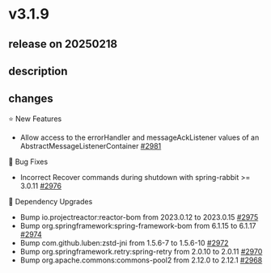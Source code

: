 # v3.1.9

## release on 20250218

## description

## changes

⭐ New Features

* Allow access to the errorHandler and messageAckListener values of an AbstractMessageListenerContainer <a href="https://github.com/spring-projects/spring-amqp/issues/2981" data-hovercard-type="issue" data-hovercard-url="/spring-projects/spring-amqp/issues/2981/hovercard">#2981</a>

🐞 Bug Fixes

* Incorrect Recover commands during shutdown with spring-rabbit >= 3.0.11 <a href="https://github.com/spring-projects/spring-amqp/issues/2976" data-hovercard-type="issue" data-hovercard-url="/spring-projects/spring-amqp/issues/2976/hovercard">#2976</a>

🔨 Dependency Upgrades

* Bump io.projectreactor:reactor-bom from 2023.0.12 to 2023.0.15 <a href="https://github.com/spring-projects/spring-amqp/pull/2975" data-hovercard-type="pull_request" data-hovercard-url="/spring-projects/spring-amqp/pull/2975/hovercard">#2975</a>
* Bump org.springframework:spring-framework-bom from 6.1.15 to 6.1.17 <a href="https://github.com/spring-projects/spring-amqp/pull/2974" data-hovercard-type="pull_request" data-hovercard-url="/spring-projects/spring-amqp/pull/2974/hovercard">#2974</a>
* Bump com.github.luben:zstd-jni from 1.5.6-7 to 1.5.6-10 <a href="https://github.com/spring-projects/spring-amqp/pull/2972" data-hovercard-type="pull_request" data-hovercard-url="/spring-projects/spring-amqp/pull/2972/hovercard">#2972</a>
* Bump org.springframework.retry:spring-retry from 2.0.10 to 2.0.11 <a href="https://github.com/spring-projects/spring-amqp/pull/2970" data-hovercard-type="pull_request" data-hovercard-url="/spring-projects/spring-amqp/pull/2970/hovercard">#2970</a>
* Bump org.apache.commons:commons-pool2 from 2.12.0 to 2.12.1 <a href="https://github.com/spring-projects/spring-amqp/pull/2968" data-hovercard-type="pull_request" data-hovercard-url="/spring-projects/spring-amqp/pull/2968/hovercard">#2968</a>

